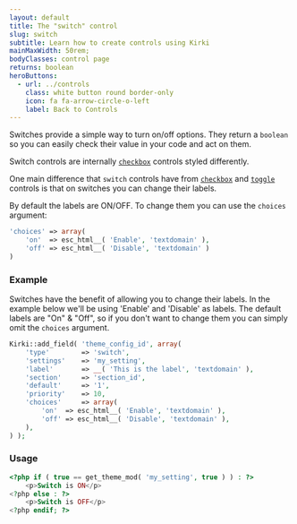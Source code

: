 ```yaml
---
layout: default
title: The "switch" control
slug: switch
subtitle: Learn how to create controls using Kirki
mainMaxWidth: 50rem;
bodyClasses: control page
returns: boolean
heroButtons:
  - url: ../controls
    class: white button round border-only
    icon: fa fa-arrow-circle-o-left
    label: Back to Controls
---
```



Switches provide a simple way to turn on/off options. They return a `boolean` so you can easily check their value in your code and act on them.

Switch controls are internally [`checkbox`](checkbox) controls styled differently.

One main difference that `switch` controls have from [`checkbox`](checkbox) and [`toggle`](toggle) controls is that on switches you can change their labels.

By default the labels are ON/OFF. To change them you can use the `choices` argument:

```php
'choices' => array(
    'on'  => esc_html__( 'Enable', 'textdomain' ),
    'off' => esc_html__( 'Disable', 'textdomain' )
)
```

### Example

Switches have the benefit of allowing you to change their labels.
In the example below we'll be using 'Enable' and 'Disable' as labels.
The default labels are "On" & "Off", so if you don't want to change them you can simply omit the `choices` argument.

```php
Kirki::add_field( 'theme_config_id', array(
	'type'        => 'switch',
	'settings'    => 'my_setting',
	'label'       => __( 'This is the label', 'textdomain' ),
	'section'     => 'section_id',
	'default'     => '1',
	'priority'    => 10,
	'choices'     => array(
		'on'  => esc_html__( 'Enable', 'textdomain' ),
		'off' => esc_html__( 'Disable', 'textdomain' ),
	),
) );
```

### Usage

```php
<?php if ( true == get_theme_mod( 'my_setting', true ) ) : ?>
	<p>Switch is ON</p>
<?php else : ?>
	<p>Switch is OFF</p>
<?php endif; ?>
```
